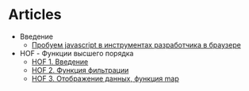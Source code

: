 # Articles
* Введение
    * [Пробуем javascript в инструментах разработчика в браузере](./introduction/how-to-begin-js-in-console)
* HOF - Функции высшего порядка
    * [HOF 1. Введение](./hof/hof-1)
    * [HOF 2. Функция фильтрации](./hof/hof-2)
    * [HOF 3. Отображение данных, функция map](./hof/hof-3)